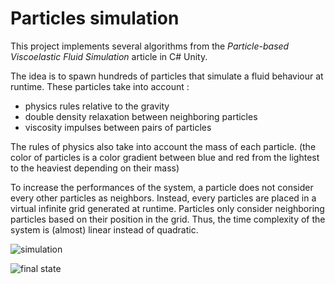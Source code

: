 # Particles simulation

This project implements several algorithms from the *Particle-based Viscoelastic Fluid Simulation* article in C# Unity.

The idea is to spawn hundreds of particles that simulate a fluid behaviour at runtime. 
These particles take into account :
* physics rules relative to the gravity
* double density relaxation between neighboring particles
* viscosity impulses between pairs of particles

The rules of physics also take into account the mass of each particle. (the color of particles is a color gradient between blue and red from the lightest to the heaviest depending on their mass)

To increase the performances of the system, a particle does not consider every other particles as neighbors. Instead, every particles are placed in a virtual infinite grid generated at runtime. Particles only consider neighboring particles based on their position in the grid. Thus, the time complexity of the system is (almost) linear instead of quadratic.

![simulation](https://github.com/vclimpont/particules-simulation/blob/main/Images/simulation.gif)

![final state](https://github.com/vclimpont/particules-simulation/blob/main/Images/massState.PNG)
